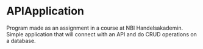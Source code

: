 # APIApplication
Program made as an assignment in a course at NBI Handelsakademin.
Simple application that will connect with an API and do CRUD operations on a database.
